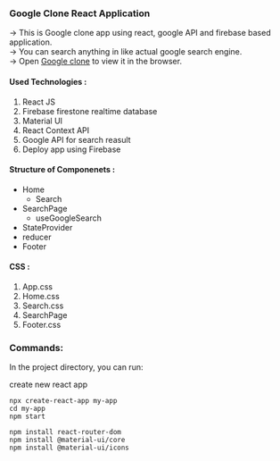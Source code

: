 ### Google Clone React Application

-> This is Google clone app using react, google API and firebase based application.<br/>
-> You can search anything in like actual google search engine.<br/>
-> Open [Google clone](https://clone-c7235.web.app/) to view it in the browser.

#### Used Technologies :

1. React JS
2. Firebase firestone realtime database
3. Material UI
4. React Context API
5. Google API for search reasult
6. Deploy app using Firebase

#### Structure of Componenets :

- Home
  - Search
- SearchPage
  - useGoogleSearch
- StateProvider
- reducer
- Footer

#### CSS :

1. App.css
2. Home.css
3. Search.css
4. SearchPage
5. Footer.css

### Commands:

In the project directory, you can run:

create new react app

```
npx create-react-app my-app
cd my-app
npm start

npm install react-router-dom
npm install @material-ui/core
npm install @material-ui/icons
```
